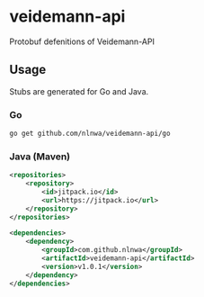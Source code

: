 # veidemann-api

Protobuf defenitions of Veidemann-API

## Usage
Stubs are generated for Go and Java.

### Go

```bash
go get github.com/nlnwa/veidemann-api/go
```

### Java (Maven)

```xml
<repositories>
    <repository>
        <id>jitpack.io</id>
        <url>https://jitpack.io</url>
    </repository>
</repositories>
```
```xml
<dependencies>
    <dependency>
        <groupId>com.github.nlnwa</groupId>
        <artifactId>veidemann-api</artifactId>
        <version>v1.0.1</version>
    </dependency>
</dependencies>
```
